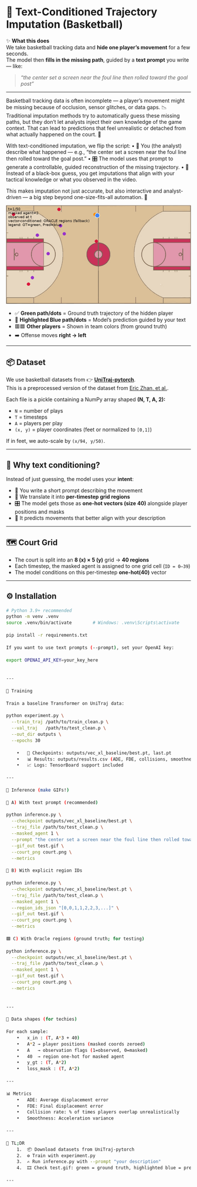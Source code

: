 # 🏀 Text-Conditioned Trajectory Imputation (Basketball)

✨ **What this does**  
We take basketball tracking data and **hide one player’s movement** for a few seconds.  
The model then **fills in the missing path**, guided by a **text prompt** you write — like:

> *“the center set a screen near the foul line then rolled toward the goal post”*

--- 

Basketball tracking data is often incomplete — a player’s movement might be missing because of occlusion, sensor glitches, or data gaps. 📉
Traditional imputation methods try to automatically guess these missing paths, but they don’t let analysts inject their own knowledge of the game context. That can lead to predictions that feel unrealistic or detached from what actually happened on the court. 🧐

With text-conditioned imputation, we flip the script:
	•	📝 You (the analyst) describe what happened — e.g., “the center set a screen near the foul line then rolled toward the goal post.”
	•	🎛️ The model uses that prompt to generate a controllable, guided reconstruction of the missing trajectory.
	•	🧠 Instead of a black-box guess, you get imputations that align with your tactical knowledge or what you observed in the video.

This makes imputation not just accurate, but also interactive and analyst-driven — a big step beyond one-size-fits-all automation. 🚀


<p align="center">
  <img src="test.gif" alt="Prediction vs Ground Truth demo" width="720"/>
</p>

- ✅ **Green path/dots** = Ground truth trajectory of the hidden player  
- 🔵 **Highlighted Blue path/dots** = Model’s prediction guided by your text  
- 🟥🟦 **Other players** = Shown in team colors (from ground truth)  
- ➡️ Offense moves **right → left**

---

## 📦 Dataset

We use basketball datasets from 👉 [**UniTraj-pytorch**](https://github.com/colorfulfuture/UniTraj-pytorch).  
This is a preprocessed version of the dataset from [Eric Zhan, et al.](https://github.com/ezhan94/calibratable-style-consistency).

Each file is a pickle containing a NumPy array shaped **(N, T, A, 2):**

- `N` = number of plays  
- `T` = timesteps  
- `A` = players per play  
- `(x, y)` = player coordinates (feet or normalized to `[0,1]`)  

If in feet, we auto-scale by `(x/94, y/50)`.

---

## 🎯 Why text conditioning?

Instead of just guessing, the model uses your **intent**:

- 📝 You write a short prompt describing the movement  
- 🔄 We translate it into **per-timestep grid regions**  
- 🎛️ The model gets those as **one-hot vectors (size 40)** alongside player positions and masks  
- 🧠 It predicts movements that better align with your description  

---

## 🗺️ Court Grid

- The court is split into an **8 (x) × 5 (y)** grid → **40 regions**  
- Each timestep, the masked agent is assigned to one grid cell (`ID = 0–39`)  
- The model conditions on this per-timestep **one-hot(40)** vector  

---

## ⚙️ Installation

```bash
# Python 3.9+ recommended
python -m venv .venv
source .venv/bin/activate        # Windows: .venv\Scripts\activate

pip install -r requirements.txt

If you want to use text prompts (--prompt), set your OpenAI key:

export OPENAI_API_KEY=your_key_here


---

🚀 Training

Train a baseline Transformer on UniTraj data:

python experiment.py \
  --train_traj /path/to/train_clean.p \
  --val_traj   /path/to/test_clean.p \
  --out_dir outputs \
  --epochs 30

	•	📂 Checkpoints: outputs/vec_xl_baseline/best.pt, last.pt
	•	📊 Results: outputs/results.csv (ADE, FDE, collisions, smoothness)
	•	📈 Logs: TensorBoard support included

---

🔮 Inference (make GIFs!)

📝 A) With text prompt (recommended)

python inference.py \
  --checkpoint outputs/vec_xl_baseline/best.pt \
  --traj_file /path/to/test_clean.p \
  --masked_agent 1 \
  --prompt "the center set a screen near the foul line then rolled toward the goal post" \
  --gif_out test.gif \
  --court_png court.png \
  --metrics

🔢 B) With explicit region IDs

python inference.py \
  --checkpoint outputs/vec_xl_baseline/best.pt \
  --traj_file /path/to/test_clean.p \
  --masked_agent 1 \
  --region_ids_json "[0,0,1,1,2,2,3,...]" \
  --gif_out test.gif \
  --court_png court.png \
  --metrics

🟩 C) With Oracle regions (ground truth; for testing)

python inference.py \
  --checkpoint outputs/vec_xl_baseline/best.pt \
  --traj_file /path/to/test_clean.p \
  --masked_agent 1 \
  --gif_out test.gif \
  --court_png court.png \
  --metrics


---

📐 Data shapes (for techies)

For each sample:
	•	x_in : (T, A*3 + 40)
	•	A*2 → player positions (masked coords zeroed)
	•	A   → observation flags (1=observed, 0=masked)
	•	40  → region one-hot for masked agent
	•	y_gt : (T, A*2)
	•	loss_mask : (T, A*2)

---

📊 Metrics
	•	ADE: Average displacement error
	•	FDE: Final displacement error
	•	Collision rate: % of times players overlap unrealistically
	•	Smoothness: Acceleration variance

---

🏁 TL;DR
	1.	📦 Download datasets from UniTraj-pytorch
	2.	⚙️ Train with experiment.py
	3.	✍️ Run inference.py with --prompt "your description"
	4.	🎞️ Check test.gif: green = ground truth, highlighted blue = prediction

---